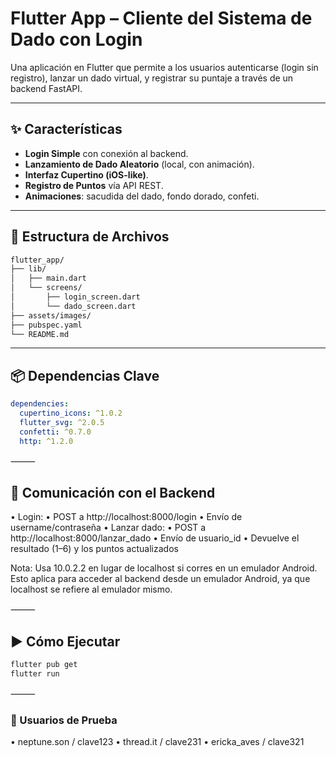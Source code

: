 # Flutter App – Cliente del Sistema de Dado con Login

Una aplicación en Flutter que permite a los usuarios autenticarse (login sin registro), lanzar un dado virtual, y registrar su puntaje a través de un backend FastAPI.

---

## ✨ Características

- **Login Simple** con conexión al backend.
- **Lanzamiento de Dado Aleatorio** (local, con animación).
- **Interfaz Cupertino (iOS-like)**.
- **Registro de Puntos** vía API REST.
- **Animaciones**: sacudida del dado, fondo dorado, confeti.

---

## 📂 Estructura de Archivos

```markdown
flutter_app/
├── lib/
│   ├── main.dart
│   └── screens/
│       ├── login_screen.dart
│       └── dado_screen.dart
├── assets/images/
├── pubspec.yaml
└── README.md
```

---

## 📦 Dependencias Clave

```yaml
dependencies:
  cupertino_icons: ^1.0.2
  flutter_svg: ^2.0.5
  confetti: ^0.7.0
  http: ^1.2.0
```

⸻

## 📡 Comunicación con el Backend

 • Login:
 • POST a http://localhost:8000/login
 • Envío de username/contraseña
 • Lanzar dado:
 • POST a http://localhost:8000/lanzar_dado
 • Envío de usuario_id
 • Devuelve el resultado (1–6) y los puntos actualizados

Nota: Usa 10.0.2.2 en lugar de localhost si corres en un emulador Android. Esto aplica para acceder al backend desde un emulador Android, ya que localhost se refiere al emulador mismo.

⸻

## ▶️ Cómo Ejecutar

```bash
flutter pub get
flutter run
```

⸻

### 🔐 Usuarios de Prueba

 • neptune.son / clave123
 • thread.it / clave231
 • ericka_aves / clave321

